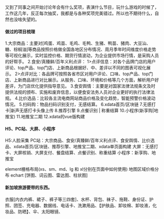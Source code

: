 
又到了同事之间开始讨论年会有什么奖项，表演什么节目，玩什么游戏的时候了，工作这几年，反正每次抽奖，我都是与各种奖项完美错过。所以也不期待什么，自然也没啥失望的。


#### 做过的项目梳理
1.大宗商品：主要对[鸡蛋、鸡苗、毛鸡、毛鸭、生猪、鸭苗、猪肉、大豆汕、糖、棕榈油]等商品按照价格做全国各地区分布情况、周月季年时间维度价格走势等可视化展示，实时监控价格、期货行情波动，为企业提供市场行情，是采购人员的好帮手。
2.食安/真臻鲜/百年义利点评：
    1>点评信息：对各个品牌门店的用户评论、top产品、top门店、上新商品根据好、中、差评以不同的图表可视化展示。
    2>点评对比：各品牌可按照各省市区对用户评论、口味、top产品、top门店、上新商品进行对比展示。从服务、口味、环境和价格等几个方面，解析用户好差评，为门店优化提供指导意见。
3.食安舆情：主要是对国家法律法规条文及时提供法规的颁布、实施和废弃信息，以便食安法务人员对企业更好的执行法律法规。
4.比价选品：比较各主流电商网站商品价格及变化趋势，智能预警价格波动情况。
5.扫码购：物品扫码识别支付，无感结算。
6.xdata首页/区块链
7.无感打卡|新声无感打卡头像上传
8.推荐引擎
9.点餐识别 | 称重结算
10.小程序(新享购|地推宝)
11.地推宝二期
12.xdata的vue版构建


#### H5、PC站、大屏、小程序

H5:人脸采集
PC站：大宗商品、食安/真臻鲜/百年义利点评、食安舆情、比价选品、xdata首页/区块链、推荐引擎、地推宝二期、xdata单页面构建
大屏：无感打卡、大屏核销、大屏支付、餐盘结算、点餐识别、称重结算
小程序：新享购、地推宝


element栅格布局(xs、sm、md、lg 和 xl分别在页面中如何使用)
地图区域价格分布
echart [饼图、词云图、雷达图、柱状图]


#### 新加坡旅游要带的东西。

衣服[内衣内裤、裙子、裤子等三四套]、水杯、背包、袜子、拖鞋、身份证、护照、团签、充电器、数据线、电话卡、洗漱用品、【护肤品、卸妆棉、卸妆液，化妆品、防晒】、伞、太阳眼镜、






